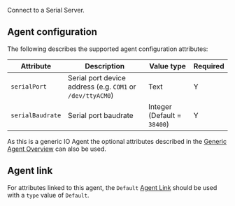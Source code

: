 Connect to a Serial Server.

## Agent configuration
The following describes the supported agent configuration attributes:

| Attribute | Description | Value type | Required |
| ------------- | ------------- | ------------- | ------------- |
| `serialPort` | Serial port device address (e.g. `COM1` or `/dev/ttyACM0`) | Text | Y |
| `serialBaudrate` | Serial port baudrate | Integer (Default = `38400`) | Y |

As this is a generic IO Agent the optional attributes described in the [Generic Agent Overview](https://github.com/openremote/openremote/wiki/User-Guide:-Agent-Overview#generic-agents-io-agents) can also be used.

## Agent link
For attributes linked to this agent, the `Default` [Agent Link](./User-Guide:-Agent-Overview#agent-links) should be used with a `type` value of `Default`.
